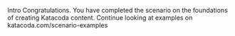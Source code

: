 Intro
Congratulations. You have completed the scenario on the foundations of creating Katacoda content. 
Continue looking at examples on katacoda.com/scenario-examples